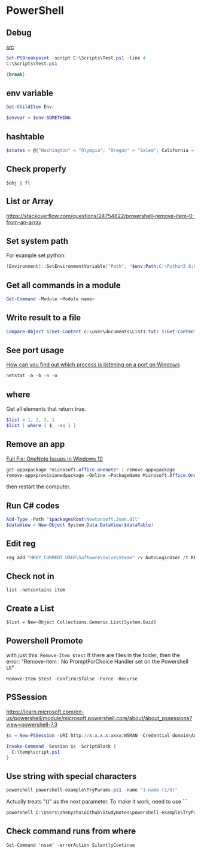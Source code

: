 # PowerShell

## Debug

[src](https://technet.microsoft.com/en-us/library/ff730925.aspx)

```ps1
Set-PSBreakpoint -script C:\Scripts\Test.ps1 -line 4
C:\Scripts\Test.ps1
```

```ps1
{break}
```

## env variable

```ps1
Get-ChildItem Env:

$envvar = $env:SOMETHING
```

## hashtable

```ps1
$states = @{"Washington" = "Olympia"; "Oregon" = "Salem"; California = "Sacramento"}
```

## Check properfy

`$obj | fl`

## List or Array

<https://stackoverflow.com/questions/24754822/powershell-remove-item-0-from-an-array>

## Set system path

For example set python:

```ps1
[Environment]::SetEnvironmentVariable("Path", "$env:Path;C:\Python3.6;C:\Python3.6\Scripts")
```

## Get all commands in a module

```ps1
Get-Command -Module <Module name>
```

## Write result to a file

```ps1
Compare-Object $(Get-Content c:\user\documents\List1.txt) $(Get-Content c:\user\documents\List2.txt) | Out-File C:\filename.txt -Encoding utf8
```

## See port usage

[How can you find out which process is listening on a port on Windows](https://stackoverflow.com/questions/48198/how-can-you-find-out-which-process-is-listening-on-a-port-on-windows)

```ps1
netstat -a -b -n -o
```

## where

Get all elements that return true.

```ps1
$list = 1, 2, 3, 1
$list | where { $_ -eq 1 }
```

## Remove an app

[Full Fix: OneNote Issues in Windows 10](https://windowsreport.com/onenote-problems-windows-10/)

```ps1
get-appxpackage *microsoft.office.onenote* | remove-appxpackage
remove-appxprovisionedpackage –Online –PackageName Microsoft.Office.OneNote_2014.919.2035.737_neutral_~_8wekyb3d8bbwe
```

then restart the computer.

## Run C# codes

```ps1
Add-Type -Path "$packagesRoot\Newtonsoft.Json.dll"
$dataView = New-Object System.Data.DataView($dataTable)
```

## Edit reg

```ps1
reg add "HKEY_CURRENT_USER\Software\Valve\Steam" /v AutoLoginUser /t REG_SZ /d [DATA] /f
```

## Check not in

`list -notcontains item`

## Create a List

`$list = New-Object Collections.Generic.List[System.Guid]`

## Powershell Promote

with just this:
`Remove-Item $test`
If there are files in the folder, then the error: "Remove-item : No PromptForChoice Handler set on the Powershell UI"

`Remove-Item $test -Confirm:$false -Force -Recurse`

## PSSession

<https://learn.microsoft.com/en-us/powershell/module/microsoft.powershell.core/about/about_pssessions?view=powershell-7.3>

```powershell
$s = New-PSSession -URI http://x.x.x.x:xxxx/WSMAN -Credential domain\Administrator -Authentication Negotiate

Invoke-Command -Session $s -ScriptBlock {
  C:\temp\script.ps1
}
```

## Use string with special characters

```powershell
powershell powershell-example\TryParams.ps1 -name "1-name-(1/5)"
```

Actually treats "()" as the next parameter. To make it work, need to use ```

```powershell
powershell C:\Users\zhenyzhu\Github\StudyNotes\powershell-example\TryParams.ps1 -name '1-name-`(1/5`)'
```

## Check command runs from where

```
Get-Command 'nssm' -errorAction SilentlyContinue
```
